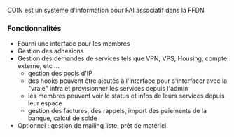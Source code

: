 COIN est un système d'information pour FAI associatif dans la FFDN

### Fonctionnalités

- Fourni une interface pour les membres
- Gestion des adhésions
- Gestion des demandes de services tels que VPN, VPS, Housing, compte externe, etc ...
    - gestion des pools d'IP
    - des hooks peuvent être ajoutés à l'interface pour s'interfacer avec la "vraie" infra et provisionner les services depuis l'admin
    - les membres peuvent voir le status et infos de leurs services depuis leur espace
    - gestion des factures, des rappels, import des paiements de la banque, calcul de solde
- Optionnel : gestion de mailing liste, prêt de matériel
